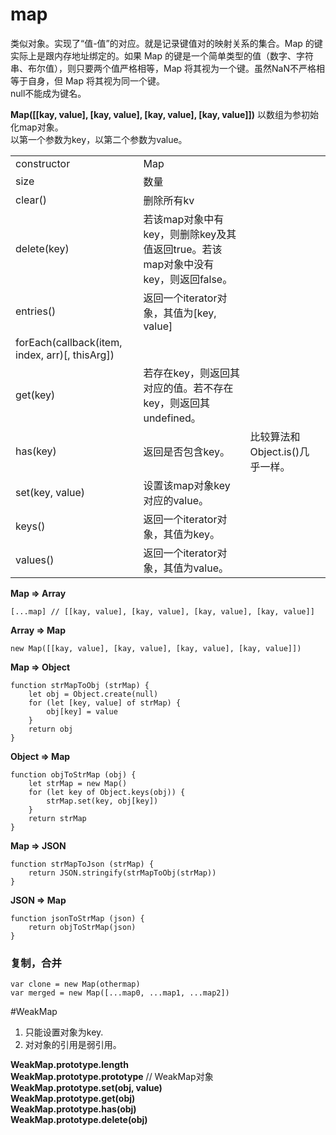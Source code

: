 # map

类似对象。实现了“值-值”的对应。就是记录键值对的映射关系的集合。Map 的键实际上是跟内存地址绑定的。如果 Map 的键是一个简单类型的值（数字、字符串、布尔值），则只要两个值严格相等，Map 将其视为一个键。虽然NaN不严格相等于自身，但 Map 将其视为同一个键。  
null不能成为键名。

**Map([[kay, value], [kay, value], [kay, value], [kay, value]])** 以数组为参初始化map对象。  
以第一个参数为key，以第二个参数为value。  

|||||
|-|-|-|-|
|constructor|Map|||
|size|数量|||
|clear()|删除所有kv|||
|delete(key)|若该map对象中有key，则删除key及其值返回true。若该map对象中没有key，则返回false。|||
|entries()|返回一个iterator对象，其值为[key, value]|||
|forEach(callback(item, index, arr)[, thisArg])||||
|get(key)|若存在key，则返回其对应的值。若不存在key，则返回其undefined。|||
|has(key)|返回是否包含key。|比较算法和Object.is()几乎一样。||
|set(key, value)|设置该map对象key对应的value。|||
|keys()|返回一个iterator对象，其值为key。|||
|values()|返回一个iterator对象，其值为value。|||

**Map => Array**  

    [...map] // [[kay, value], [kay, value], [kay, value], [kay, value]]

**Array => Map**  

    new Map([[kay, value], [kay, value], [kay, value], [kay, value]])

**Map => Object**  

    function strMapToObj (strMap) {
        let obj = Object.create(null)
        for (let [key, value] of strMap) {
            obj[key] = value
        }
        return obj
    }

**Object => Map**  

    function objToStrMap (obj) {
        let strMap = new Map()
        for (let key of Object.keys(obj)) {
            strMap.set(key, obj[key])
        }
        return strMap
    }

**Map => JSON**  

    function strMapToJson (strMap) {
        return JSON.stringify(strMapToObj(strMap))
    }

**JSON => Map**  

    function jsonToStrMap (json) {
        return objToStrMap(json)
    }

### 复制，合并

    var clone = new Map(othermap)
    var merged = new Map([...map0, ...map1, ...map2])

#WeakMap

1. 只能设置对象为key.  
2. 对对象的引用是弱引用。  

**WeakMap.prototype.length**  
**WeakMap.prototype.prototype** // WeakMap对象  
**WeakMap.prototype.set(obj, value)**  
**WeakMap.prototype.get(obj)**  
**WeakMap.prototype.has(obj)**  
**WeakMap.prototype.delete(obj)**  
